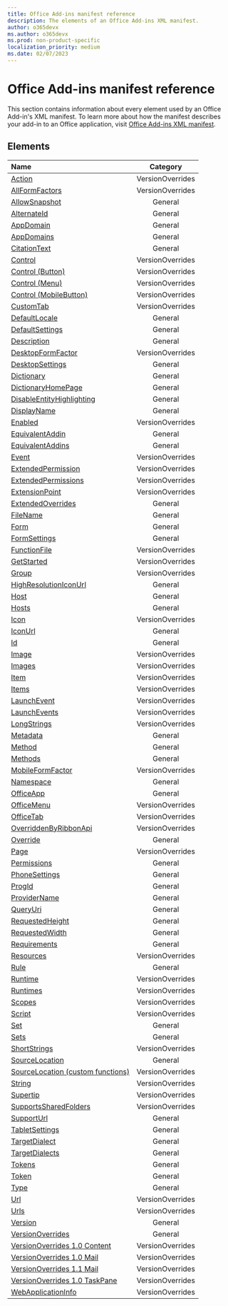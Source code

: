 ```yaml
---
title: Office Add-ins manifest reference
description: The elements of an Office Add-ins XML manifest.
author: o365devx
ms.author: o365devx
ms.prod: non-product-specific
localization_priority: medium
ms.date: 02/07/2023
---
```


# Office Add-ins manifest reference

This section contains information about every element used by an Office Add-in's XML manifest. To learn more about how the manifest describes your add-in to an Office application, visit [Office Add-ins XML manifest](/office/dev/add-ins/develop/add-in-manifests).

## Elements

| Name | Category |
|:---|:---:|
|[Action](action.md)| VersionOverrides |
|[AllFormFactors](allformfactors.md)| VersionOverrides |
|[AllowSnapshot](allowsnapshot.md)| General |
|[AlternateId](alternateid.md)| General |
|[AppDomain](appdomain.md)| General |
|[AppDomains](appdomains.md)| General |
|[CitationText](citationtext.md)| General |
|[Control](control.md)| VersionOverrides |
|[Control (Button)](control-button.md)| VersionOverrides |
|[Control (Menu)](control-menu.md)| VersionOverrides |
|[Control (MobileButton)](control-mobilebutton.md)| VersionOverrides |
|[CustomTab](customtab.md)| VersionOverrides |
|[DefaultLocale](defaultlocale.md)| General |
|[DefaultSettings](defaultsettings.md)| General |
|[Description](description.md)| General |
|[DesktopFormFactor](desktopformfactor.md)| VersionOverrides |
|[DesktopSettings](desktopsettings.md)| General |
|[Dictionary](dictionary.md)| General |
|[DictionaryHomePage](dictionaryhomepage.md)| General |
|[DisableEntityHighlighting](disableentityhighlighting.md)| General |
|[DisplayName](displayname.md)| General |
|[Enabled](enabled.md)| VersionOverrides |
|[EquivalentAddin](equivalentaddin.md)| General |
|[EquivalentAddins](equivalentaddins.md)| General |
|[Event](event.md)| VersionOverrides |
|[ExtendedPermission](extendedpermission.md)| VersionOverrides |
|[ExtendedPermissions](extendedpermissions.md)| VersionOverrides |
|[ExtensionPoint](extensionpoint.md)| VersionOverrides |
|[ExtendedOverrides](extendedoverrides.md)| General |
|[FileName](filename.md)| General |
|[Form](form.md)| General |
|[FormSettings](formsettings.md)| General |
|[FunctionFile](functionfile.md)| VersionOverrides |
|[GetStarted](getstarted.md)| VersionOverrides |
|[Group](group.md)| VersionOverrides |
|[HighResolutionIconUrl](highresolutioniconurl.md)| General |
|[Host](host.md)| General |
|[Hosts](hosts.md)| General |
|[Icon](icon.md)| VersionOverrides |
|[IconUrl](iconurl.md)| General |
|[Id](id.md)| General |
|[Image](image.md)| VersionOverrides |
|[Images](images.md)| VersionOverrides |
|[Item](item.md)| VersionOverrides |
|[Items](items.md)| VersionOverrides |
|[LaunchEvent](launchevent.md)| VersionOverrides |
|[LaunchEvents](launchevents.md)| VersionOverrides |
|[LongStrings](longstrings.md)| VersionOverrides |
|[Metadata](metadata.md)| General |
|[Method](method.md)| General |
|[Methods](methods.md)| General |
|[MobileFormFactor](mobileformfactor.md)| VersionOverrides |
|[Namespace](namespace.md)| General |
|[OfficeApp](officeapp.md)| General |
|[OfficeMenu](officemenu.md)| VersionOverrides |
|[OfficeTab](officetab.md)| VersionOverrides |
|[OverriddenByRibbonApi](overriddenbyribbonapi.md)| VersionOverrides |
|[Override](override.md)| General |
|[Page](page.md)| VersionOverrides |
|[Permissions](permissions.md)| General |
|[PhoneSettings](phonesettings.md)| General |
|[ProgId](progid.md)| General |
|[ProviderName](providername.md)| General |
|[QueryUri](queryuri.md)| General |
|[RequestedHeight](requestedheight.md)| General |
|[RequestedWidth](requestedwidth.md)| General |
|[Requirements](requirements.md)| General |
|[Resources](resources.md)| VersionOverrides |
|[Rule](rule.md)| General |
|[Runtime](runtime.md)| VersionOverrides |
|[Runtimes](runtimes.md)| VersionOverrides |
|[Scopes](scopes.md)| VersionOverrides |
|[Script](script.md)| VersionOverrides |
|[Set](set.md)| General |
|[Sets](sets.md)| General |
|[ShortStrings](shortstrings.md)| VersionOverrides |
|[SourceLocation](sourcelocation.md)| General |
|[SourceLocation (custom functions)](customfunctionssourcelocation.md)| VersionOverrides |
|[String](string.md)| VersionOverrides |
|[Supertip](supertip.md)| VersionOverrides |
|[SupportsSharedFolders](supportssharedfolders.md)| VersionOverrides |
|[SupportUrl](supporturl.md)| General |
|[TabletSettings](tabletsettings.md)| General |
|[TargetDialect](targetdialect.md)| General |
|[TargetDialects](targetdialects.md)| General |
|[Tokens](tokens.md)| General |
|[Token](token.md)| General |
|[Type](type.md)| General |
|[Url](url.md)| VersionOverrides |
|[Urls](urls.md)| VersionOverrides |
|[Version](version.md)| General |
|[VersionOverrides](versionoverrides.md)| General |
|[VersionOverrides 1.0 Content](versionoverrides-1-0-content.md)| VersionOverrides |
|[VersionOverrides 1.0 Mail](versionoverrides-1-0-mail.md)| VersionOverrides |
|[VersionOverrides 1.1 Mail](versionoverrides-1-1-mail.md)| VersionOverrides |
|[VersionOverrides 1.0 TaskPane](versionoverrides-1-0-taskpane.md)| VersionOverrides |
|[WebApplicationInfo](webapplicationinfo.md)| VersionOverrides |
